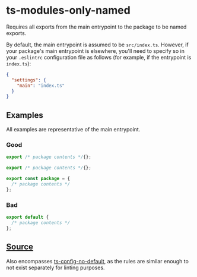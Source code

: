 # ts-modules-only-named

Requires all exports from the main entrypoint to the package to be named exports.

By default, the main entrypoint is assumed to be `src/index.ts`. However, if your package's main entrypoint is elsewhere, you'll need to specify so in your `.eslintrc` configuration file as follows (for example, if the entrypoint is `index.ts`):

```json
{
  "settings": {
    "main": "index.ts"
  }
}
```

## Examples

All examples are representative of the main entrypoint.

### Good

```ts
export /* package contents */{};
```

```ts
export /* package contents */{};
```

```ts
export const package = {
  /* package contents */
};
```

### Bad

```ts
export default {
  /* package contents */
};
```

## [Source](https://azure.github.io/azure-sdk/typescript_implementation.html#ts-modules-only-named)

Also encompasses [ts-config-no-default](https://azure.github.io/azure-sdk/typescript_implementation.html#ts-modules-no-default), as the rules are similar enough to not exist separately for linting purposes.
